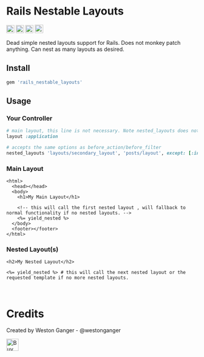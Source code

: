 # Rails Nestable Layouts
<a href="https://badge.fury.io/rb/rails_nested_layouts" target="_blank"><img height="21" style='border:0px;height:21px;' border='0' src="https://badge.fury.io/rb/rails_nested_layouts.svg" alt="Gem Version"></a>
<a href='https://github.com/westonganger/rails_nested_layouts/actions' target='_blank'><img src="https://github.com/westonganger/rails_nested_layouts/actions/workflows/test.yml/badge.svg?branch=master" style="max-width:100%;" height='21' style='border:0px;height:21px;' border='0' alt="CI Status"></a>
<a href='https://rubygems.org/gems/rails_nestable_layouts' target='_blank'><img height='21' style='border:0px;height:21px;' src='https://img.shields.io/gem/dt/rails_nestable_layouts?color=brightgreen&label=Rubygems%20Downloads' border='0' alt='RubyGems Downloads' /></a>
<a href='https://ko-fi.com/A5071NK' target='_blank'><img height='22' style='border:0px;height:22px;' src='https://az743702.vo.msecnd.net/cdn/kofi1.png?v=a' border='0' alt='Buy Me a Coffee' /></a>

Dead simple nested layouts support for Rails. Does not monkey patch anything. Can nest as many layouts as desired.


## Install

```ruby
gem 'rails_nestable_layouts'
```


## Usage

### Your Controller
```ruby
# main layout, this line is not necessary. Note nested_layouts does not override the main layout.
layout :application

# accepts the same options as before_action/before_filter
nested_layouts 'layouts/secondary_layout', 'posts/layout', except: [:index]
```

### Main Layout
```erb
<html>
  <head></head>
  <body>
    <h1>My Main Layout</h1>

    <!-- this will call the first nested layout , will fallback to normal functionality if no nested layouts. -->
    <%= yield_nested %>
  </body>
  <footer></footer>
</html>
```

### Nested Layout(s)
```erb
<h2>My Nested Layout</h2>

<%= yield_nested %> # this will call the next nested layout or the requested template if no more nested layouts.
```

<br>

# Credits

Created by Weston Ganger - @westonganger

<a href='https://ko-fi.com/A5071NK' target='_blank'><img height='32' style='border:0px;height:32px;' src='https://az743702.vo.msecnd.net/cdn/kofi1.png?v=a' border='0' alt='Buy Me a Coffee' /></a>
